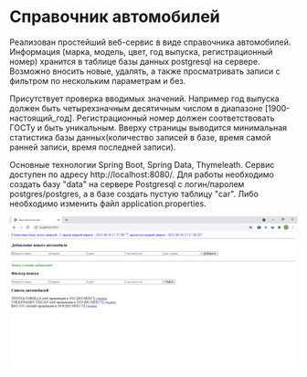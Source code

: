 # Справочник автомобилей
Реализован простейший веб-сервис в виде справочника автомобилей. Информация (марка, модель, цвет, год выпуска, регистрационный номер) хранится в таблице базы данных postgresql на сервере.
Возможно вносить новые, удалять, а также просматривать записи с фильтром по нескольким параметрам и без. 

Присутствует проверка вводимых значений. Например год выпуска должен быть четырехзначным десятичным числом в диапазоне [1900-настоящий_год]. 
Регистрационный номер должен соответствовать ГОСТу и быть уникальным. Вверху страницы выводится минимальная статистика базы данных(количество записей в базе, время самой ранней записи, время последней записи).

Основные технологии Spring Boot, Spring Data, Thymeleath. Сервис доступен по адресу http://localhost:8080/. Для работы необходимо создать базу "data" на сервере Postgresql с логин/паролем postgres/postgres, а в базе создать пустую таблицу "car". Либо необходимо изменить файл application.properties.


![alt-текст](https://github.com/NesterovSU/SpringBootData/blob/master/2021-06-18_17-37-45.png "Вид справочника")
